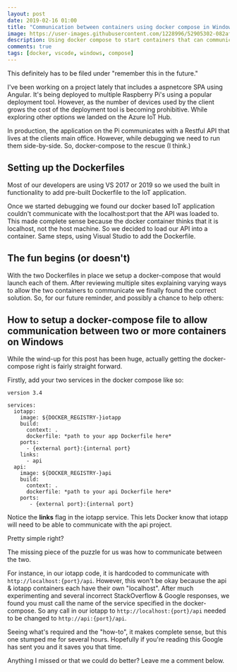 ```yaml
---
layout: post
date: 2019-02-16 01:00
title: "Communication between containers using docker compose in Windows"
image: https://user-images.githubusercontent.com/1228996/52905302-082afd00-31fe-11e9-9f0d-e1e02f2e58e9.png
description: Using docker compose to start containers that can communicate with one another in Windows
comments: true
tags: [docker, vscode, windows, compose]
---
```


This definitely has to be filed under "remember this in the future."

I've been working on a project lately that includes a aspnetcore SPA using Angular.  It's being deployed to multiple Raspberry Pi's using a popular deployment tool.   However, as the number of devices used by the client grows the cost of the deployment tool is becoming prohibitive.  While exploring other options we landed on the Azure IoT Hub.

In production, the application on the Pi communicates with a Restful API that lives at the clients main office.  However, while debugging we need to run them side-by-side.  So, docker-compose to the rescue (I think.)

<!--more-->

## Setting up the Dockerfiles

Most of our developers are using VS 2017 or 2019 so we used the built in functionality to add pre-built Dockerfile to the IoT application.

Once we started debugging we found our docker based IoT application couldn't communicate with the localhost:port that the API was loaded to.  This made complete sense because the docker container thinks that it is localhost, not the host machine.  So we decided to load our API into a container.  Same steps, using Visual Studio to add the Dockerfile.

## The fun begins (or doesn't)

With the two Dockerfiles in place we setup a docker-compose that would launch each of them.  After reviewing multiple sites explaining varying ways to allow the two containers to communicate we finally found the correct solution.  So, for our future reminder, and possibly a chance to help others:

## How to setup a docker-compose file to allow communication between two or more containers on Windows

While the wind-up for this post has been huge, actually getting the docker-compose right is fairly straight forward.

Firstly, add your two services in the docker compose like so:

``` YML
version 3.4

services:
  iotapp:
    image: ${DOCKER_REGISTRY-}iotapp
    build:
      context: .
      dockerfile: *path to your app Dockerfile here*
    ports:
      - {external port}:{internal port}
    links:
      - api
  api:
    image: ${DOCKER_REGISTRY-}api
    build:
      context: .
      dockerfile: *path to your api Dockerfile here*
    ports:
       - {external port}:{internal port}
```

Notice the **links** flag in the iotapp service.  This lets Docker know that iotapp will need to be able to communicate with the api project.

Pretty simple right?

The missing piece of the puzzle for us was how to communicate between the two.

For instance, in our iotapp code, it is hardcoded to communicate with `http://localhost:{port}/api`.  However, this won't be okay because the api & iotapp containers each have their own "localhost".  After much experimenting and several incorrect StackOverflow &amp; Google responses, we found you must call the name of the service specified in the docker-compose.  So any call in our iotapp to `http://localhost:{port}/api` needed to be changed to `http://api:{port}/api`.

Seeing what's required and the "how-to", it makes complete sense, but this one stumped me for several hours.  Hopefully if you're reading this Google has sent you and it saves you that time.

Anything I missed or that we could do better?  Leave me a comment below.
